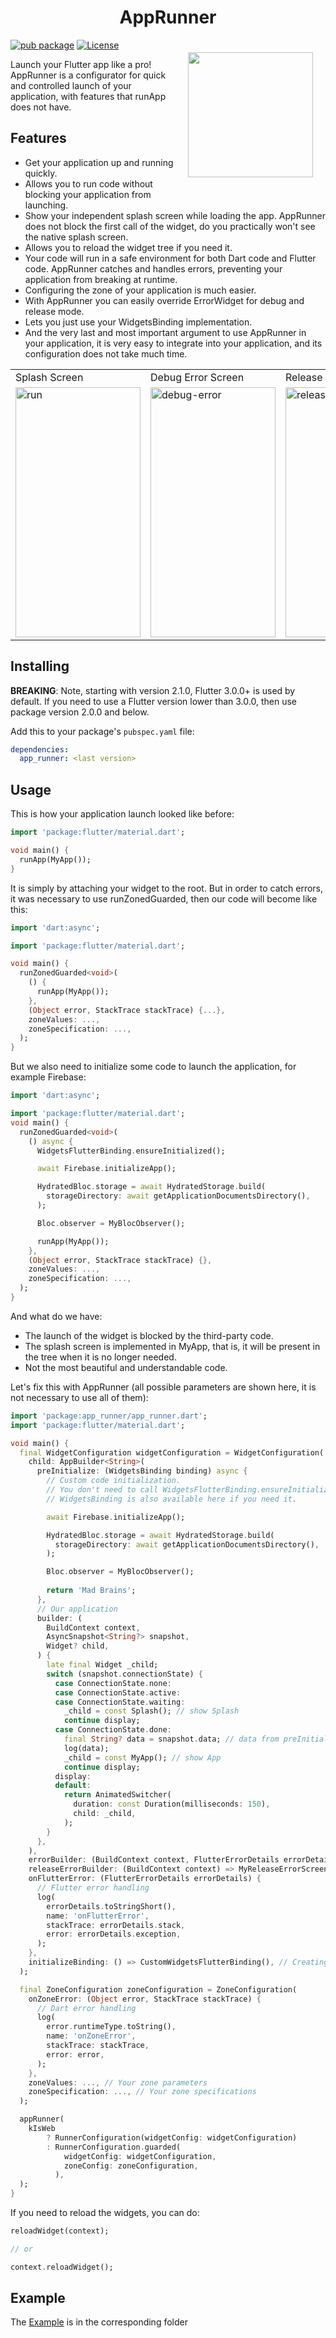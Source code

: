 <h1 align="center">AppRunner</h1>

<a href="https://madbrains.ru/"><img src="https://firebasestorage.googleapis.com/v0/b/mad-brains-web.appspot.com/o/logo.png?alt=media" width="200" align="right" style="margin: 20px;"/></a>

[![pub package](https://img.shields.io/pub/v/app_runner.svg)](https://pub.dartlang.org/packages/app_runner)
[![License](https://img.shields.io/badge/license-MIT-blue.svg)](https://opensource.org/licenses/MIT)

Launch your Flutter app like a pro! AppRunner is a configurator for quick and controlled launch of your application, with features that runApp does not have.

## Features
* Get your application up and running quickly.
* Allows you to run code without blocking your application from launching.
* Show your independent splash screen while loading the app. AppRunner does not block the first call of the widget, do you practically won't see the native splash screen.
* Allows you to reload the widget tree if you need it.
* Your code will run in a safe environment for both Dart code and Flutter code. AppRunner catches and handles errors, preventing your application from breaking at runtime.
* Configuring the zone of your application is much easier.
* With AppRunner you can easily override ErrorWidget for debug and release mode.
* Lets you just use your WidgetsBinding implementation.
* And the very last and most important argument to use AppRunner in your application, it is very easy to integrate into your application, and its configuration does not take much time.

<table>
  <tr>
    <td>Splash Screen</td>
    <td>Debug Error Screen</td>
    <td>Release Error Screen</td>
  </tr>
  <tr>
    <td><img src="https://raw.githubusercontent.com/MadBrains/App-Runner-Flutter/main/doc/assets/run.gif" width=200 height=400 alt="run" /></td>
    <td><img src="https://raw.githubusercontent.com/MadBrains/App-Runner-Flutter/main/doc/assets/debug-error.jpg" width=200 height=400 alt="debug-error" /></td>
    <td><img src="https://raw.githubusercontent.com/MadBrains/App-Runner-Flutter/main/doc/assets/release-error.jpg" width=200 height=400 alt="release-error" /></td>
  </tr>
</table>

## Installing
**BREAKING**: Note, starting with version 2.1.0, Flutter 3.0.0+ is used by default. If you need to use a Flutter version lower than 3.0.0, then use package version 2.0.0 and below.

Add this to your package's `pubspec.yaml` file:
```yaml
dependencies:
  app_runner: <last version>
```

## Usage

This is how your application launch looked like before:
```dart
import 'package:flutter/material.dart';

void main() {
  runApp(MyApp());
}
```

It is simply by attaching your widget to the root. But in order to catch errors, it was necessary to use runZonedGuarded, then our code will become like this:
```dart
import 'dart:async';

import 'package:flutter/material.dart';

void main() {
  runZonedGuarded<void>(
    () {
      runApp(MyApp());
    },
    (Object error, StackTrace stackTrace) {...},
    zoneValues: ...,
    zoneSpecification: ...,
  );
}
```

But we also need to initialize some code to launch the application, for example Firebase:
```dart
import 'dart:async';

import 'package:flutter/material.dart';
void main() {
  runZonedGuarded<void>(
    () async {
      WidgetsFlutterBinding.ensureInitialized();

      await Firebase.initializeApp();

      HydratedBloc.storage = await HydratedStorage.build(
        storageDirectory: await getApplicationDocumentsDirectory(),
      );

      Bloc.observer = MyBlocObserver();

      runApp(MyApp());
    },
    (Object error, StackTrace stackTrace) {},
    zoneValues: ...,
    zoneSpecification: ...,
  );
}
```

And what do we have:
* The launch of the widget is blocked by the third-party code.
* The splash screen is implemented in MyApp, that is, it will be present in the tree when it is no longer needed.
* Not the most beautiful and understandable code.

Let's fix this with AppRunner (all possible parameters are shown here, it is not necessary to use all of them):
```dart
import 'package:app_runner/app_runner.dart';
import 'package:flutter/material.dart';

void main() {
  final WidgetConfiguration widgetConfiguration = WidgetConfiguration(
    child: AppBuilder<String>(
      preInitialize: (WidgetsBinding binding) async {
        // Custom code initialization.
        // You don't need to call WidgetsFlutterBinding.ensureInitialized();
        // WidgetsBinding is also available here if you need it.

        await Firebase.initializeApp();

        HydratedBloc.storage = await HydratedStorage.build(
          storageDirectory: await getApplicationDocumentsDirectory(),
        );

        Bloc.observer = MyBlocObserver();
        
        return 'Mad Brains';
      },
      // Our application
      builder: (
        BuildContext context,
        AsyncSnapshot<String?> snapshot,
        Widget? child,
      ) {
        late final Widget _child;
        switch (snapshot.connectionState) {
          case ConnectionState.none:
          case ConnectionState.active:
          case ConnectionState.waiting:
            _child = const Splash(); // show Splash
            continue display;
          case ConnectionState.done:
            final String? data = snapshot.data; // data from preInitialize
            log(data);
            _child = const MyApp(); // show App
            continue display;
          display:
          default:
            return AnimatedSwitcher(
              duration: const Duration(milliseconds: 150),
              child: _child,
            );
        }
      },
    ),
    errorBuilder: (BuildContext context, FlutterErrorDetails errorDetails) => MyErrorScreen(errorDetails), // Our flutter error screen during debugging
    releaseErrorBuilder: (BuildContext context) => MyReleaseErrorScreen(), // Our flutter error screen during release
    onFlutterError: (FlutterErrorDetails errorDetails) {
      // Flutter error handling
      log(
        errorDetails.toStringShort(),
        name: 'onFlutterError',
        stackTrace: errorDetails.stack,
        error: errorDetails.exception,
      );
    },
    initializeBinding: () => CustomWidgetsFlutterBinding(), // Creating your WidgetsFlutterBinding
  );

  final ZoneConfiguration zoneConfiguration = ZoneConfiguration(
    onZoneError: (Object error, StackTrace stackTrace) {
      // Dart error handling
      log(
        error.runtimeType.toString(),
        name: 'onZoneError',
        stackTrace: stackTrace,
        error: error,
      );
    },
    zoneValues: ..., // Your zone parameters
    zoneSpecification: ..., // Your zone specifications
  );

  appRunner(
    kIsWeb
        ? RunnerConfiguration(widgetConfig: widgetConfiguration)
        : RunnerConfiguration.guarded(
            widgetConfig: widgetConfiguration,
            zoneConfig: zoneConfiguration,
          ),
  );
}
```

If you need to reload the widgets, you can do:
```dart
reloadWidget(context);

// or

context.reloadWidget();
```

## Example
The [Example][example] is in the corresponding folder

[example]: https://github.com/MadBrains/App-Runner-Flutter/tree/main/example/

